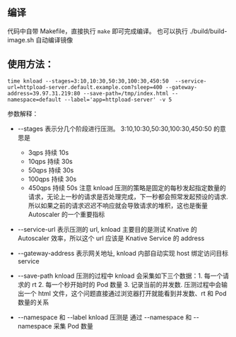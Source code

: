 ## 编译
代码中自带 Makefile，直接执行 `make` 即可完成编译。
也可以执行 ./build/build-image.sh 自动编译镜像

## 使用方法：

```
time knload --stages=3:10,10:30,50:30,100:30,450:50  --service-url=httpload-server.default.example.com?sleep=400 --gateway-address=39.97.31.219:80 --save-path=/tmp/index.html --namespace=default --label='app=httpload-server' -v 5
```

参数解释：
- --stages
表示分几个阶段进行压测。 3:10,10:30,50:30,100:30,450:50 的意思是
  - 3qps 持续 10s
  - 10qps 持续 30s
  - 50qps 持续 30s
  - 100qps 持续 30s
  - 450qps 持续 50s
注意 knload 压测的策略是固定的每秒发起指定数量的请求，无论上一秒的请求是否处理完成，下一秒都会照常发起预设的请求. 所以如果之前的请求迟迟不响应就会导致请求的堆积，这也是衡量 Autoscaler 的一个重要指标

- --service-url
表示压测的 url, knload 主要目的是测试 Knative 的 Autoscaler 效率，所以这个 url 应该是 Knative Service 的 address

- --gateway-address 
表示网关地址, knload 内部自动实现 host 绑定访问目标 service

- --save-path
knload 压测的过程中 knload 会采集如下三个数据：1. 每一个请求的 rt 2. 每一个秒开始时的 Pod 数量 3. 记录当前的并发数.
压测过程中会输出一个 html 文件，这个问题直接通过浏览器打开就能看到并发数、rt 和 Pod 数量的关系

- --namespace 和 --label
knload 压测是 通过 --namespace  和  --namespace 采集 Pod 数量

